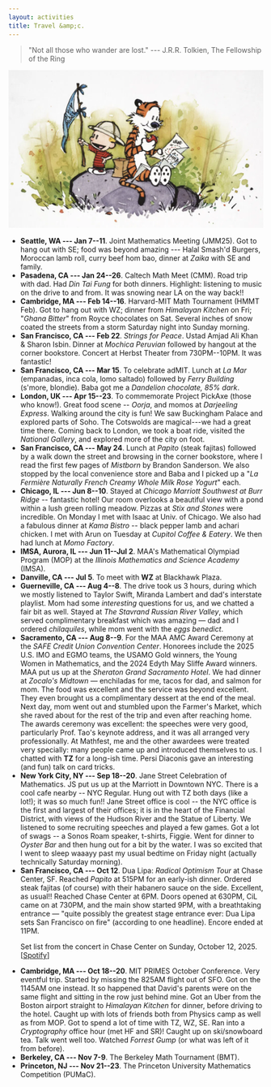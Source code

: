 ```yaml
---
layout: activities
title: Travel &amp;c.
---
```


> "Not all those who wander are lost." --- J.R.R. Tolkien, The Fellowship of the Ring

![ch-travel](images/ch2.png)

- **Seattle, WA --- Jan 7--11**. Joint Mathematics Meeting (JMM25). Got to hang out with SE; food was beyond amazing --- Halal Smash'd Burgers, Moroccan lamb roll, curry beef hom bao, dinner at *Zaika* with SE and family.
- **Pasadena, CA --- Jan 24--26**. Caltech Math Meet (CMM). Road trip with dad. Had *Din Tai Fung* for both dinners. Highlight: listening to music on the drive to and from. It was snowing near LA on the way back!!
- **Cambridge, MA --- Feb 14--16**. Harvard-MIT Math Tournament (HMMT Feb). Got to hang out with WZ; dinner from *Himalayan Kitchen* on Fri; "*Ghana Bitter*" from Royce chocolates on Sat. Several inches of snow coated the streets from a storm Saturday night into Sunday morning.
- **San Francisco, CA --- Feb 22**. *Strings for Peace*. Ustad Amjad Ali Khan & Sharon Isbin. Dinner at *Mochica Peruvian* followed by hangout at the corner bookstore. Concert at Herbst Theater from 730PM--10PM. It was fantastic!
- **San Francisco, CA --- Mar 15**. To celebrate adMIT. Lunch at *La Mar* (empanadas, inca cola, lomo saltado) followed by _Ferry Building_ (s'more, blondie). Baba got me a *Dandelion chocolate, 85% dark*.
- **London, UK --- Apr 15--23**. To commemorate Project PickAxe (those who know!). Great food scene -- _Oorja_, and momos at _Darjeeling Express_. Walking around the city is fun! We saw Buckingham Palace and explored parts of Soho. The Cotswolds are magical---we had a great time there. Coming back to London, we took a boat ride, visited the _National Gallery_, and explored more of the city on foot.
- **San Francisco, CA --- May 24**. Lunch at *Papito* (steak fajitas) followed by a walk down the street and browsing in the corner bookstore, where I read the first few pages of *Mistborn* by Brandon Sanderson. We also stopped by the local convenience store and Baba and I picked up a "*La Fermière Naturally French Creamy Whole Milk Rose Yogurt*" each.  
- **Chicago, IL --- Jun 8--10**. Stayed at *Chicago Marriott Southwest at Burr Ridge* -- fantastic hotel! Our room overlooks a beautiful view with a pond within a lush green rolling meadow. Pizzas at _Stix and Stones_ were incredible. On Monday I met with Isaac at Univ. of Chicago. We also had a fabulous dinner at *Kama Bistro* -- black pepper lamb and achari chicken. I met with Arun on Tuesday at *Cupitol Coffee & Eatery*. We then had lunch at *Momo Factory*.
- **IMSA, Aurora, IL --- Jun 11--Jul 2**. MAA's Mathematical Olympiad Program (MOP) at the *Illinois Mathematics and Science Academy* (IMSA). 
- **Danville, CA --- Jul 5**. To meet with **WZ** at Blackhawk Plaza.
- **Guerneville, CA --- Aug 4--8**. The drive took us 3 hours, during which we mostly listened to Taylor Swift, Miranda Lambert and dad's interstate playlist. Mom had some *interesting* questions for us, and we chatted a fair bit as well. Stayed at *The Stavrand Russian River Valley*, which served complimentary breakfast which was amazing &mdash; dad and I ordered *chilaquiles*, while mom went with the *eggs benedict*. 
- **Sacramento, CA --- Aug 8--9**. For the MAA AMC Award Ceremony at the *SAFE Credit Union Convention Center*. Honorees include the 2025 U.S. IMO and EGMO teams, the USAMO Gold winners, the Young Women in Mathematics, and the 2024 Edyth May Sliffe Award winners. MAA put us up at the *Sheraton Grand Sacramento Hotel*. We had dinner at *Zocalo's Midtown* &mdash; enchiladas for me, tacos for dad, and salmon for mom. The food was excellent and the service was beyond excellent. They even brought us a complimentary dessert at the end of the meal. Next day, mom went out and stumbled upon the Farmer's Market, which she raved about for the rest of the trip and even after reaching home. The awards ceremony was excellent: the speeches were very good, particularly Prof. Tao's keynote address, and it was all arranged very professionally. At Mathfest, me and the other awardees were treated very specially: many people came up and introduced themselves to us. I chatted with **TZ** for a long-ish time. Persi Diaconis gave an interesting (and fun) talk on card tricks.
- **New York City, NY --- Sep 18--20**. Jane Street Celebration of Mathematics. JS put us up at the Marriott in Downtown NYC. There is a cool cafe nearby -- NYC Regular. Hung out with TZ both days (like a lot!); it was so much fun!! Jane Street office is cool -- the NYC office is the first and largest of their offices; it is in the heart of the Financial District, with views of the Hudson River and the Statue of Liberty. We listened to some recruiting speeches and played a few games. Got a lot of swags -- a Sonos Roam speaker, t-shirts, Figgie. Went for dinner to *Oyster Bar* and then hung out for a bit by the water. I was so excited that I went to sleep waaayy past my usual bedtime on Friday night (actually technically Saturday morning).
- **San Francisco, CA --- Oct 12**. Dua Lipa: *Radical Optimism Tour* at Chase Center, SF. Reached *Papito* at 515PM for an early-ish dinner. Ordered steak fajitas (of course) with their habanero sauce on the side. Excellent, as usual!! Reached Chase Center at 6PM. Doors opened at 630PM, CiL came on at 730PM, and the main show started 9PM, with a breathtaking entrance &mdash; "quite possibly the greatest stage entrance ever: Dua Lipa sets San Francisco on fire" (according to one headline). Encore ended at 11PM.
<ul><li style="list-style-type: none;">
<details>
  <summary style="list-style-type: none;"> Set list from the concert in Chase Center on Sunday, October 12, 2025. [<a href="https://open.spotify.com/playlist/5X5cdPvMqR9kxKuMMz9zL8?si=8c1ca77d33a94ffe">Spotify</a>] </summary>
  <small><b>Act I</b> &mdash; Training Season &#8226; End of an Era &#8226; Break My Heart &#8226; One Kiss <br> <b>Act II</b> &mdash; Whatcha Doing &#8226; Levitating &#8226; These Walls &#8226; Wake Me Up When September Ends (Green Day cover) &#8226; Maria <br> <b>Act III</b> &mdash; Physical &#8226; Electricity &#8226; Hallucinate &#8226; Illusion <br> <b>Act IV</b> &mdash; Falling Forever &#8226; Happy for You &#8226; Love Again &#8226; Anything for Love &#8226; Be the One <br> <b>Encore</b> &mdash; New Rules &#8226; Dance the Night &#8226; Don't Start Now &#8226; Houdini</small><br>
</details></li></ul>

- **Cambridge, MA --- Oct 18--20**. MIT PRIMES October Conference. Very eventful trip. Started by missing the 825AM flight out of SFO. Got on the 1145AM one instead. It so happened that David's parents were on the same flight and sitting in the row just behind mine. Got an Uber from the Boston airport straight to *Himalayan Kitchen* for dinner, before driving to the hotel. Caught up with lots of friends both from Physics camp as well as from MOP. Got to spend a lot of time with TZ, WZ, SE. Ran into a *Cryptography* office hour (met HF and SR)! Caught up on ski/snowboard tea. Talk went well too. Watched *Forrest Gump* (or what was left of it from before). 
- **Berkeley, CA --- Nov 7-9**. The Berkeley Math Tournament (BMT).
- **Princeton, NJ --- Nov 21--23**. The Princeton University Mathematics Competition (PUMaC).
